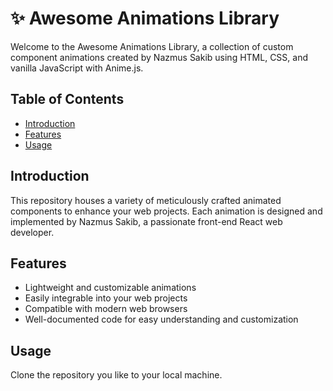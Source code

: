 # ✨ Awesome Animations Library 

Welcome to the Awesome Animations Library, a collection of custom component animations created by Nazmus Sakib using HTML, CSS, and vanilla JavaScript with Anime.js.

## Table of Contents

- [Introduction](#introduction)
- [Features](#features)
- [Usage](#usage)

## Introduction

This repository houses a variety of meticulously crafted animated components to enhance your web projects. Each animation is designed and implemented by Nazmus Sakib, a passionate front-end React web developer.

## Features

- Lightweight and customizable animations
- Easily integrable into your web projects
- Compatible with modern web browsers
- Well-documented code for easy understanding and customization

## Usage

Clone the repository you like to your local machine.
